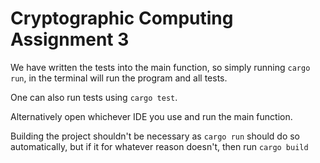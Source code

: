 # Cryptographic Computing Assignment 3
We have written the tests into the main function, so simply running ```cargo run```, in the terminal will run the program and all tests.

One can also run tests using ```cargo test```.

Alternatively open whichever IDE you use and run the main function.

Building the project shouldn't be necessary as ```cargo run``` should do so automatically, but if it for whatever reason doesn't, then run ```cargo build```
